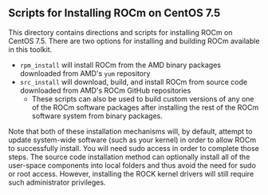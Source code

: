 ## Scripts for Installing ROCm on CentOS 7.5

This directory contains directions and scripts for installing ROCm on CentOS 7.5. There are two options for installing and building ROCm available in this toolkit.

- `rpm_install` will install ROCm from the AMD binary packages downloaded from AMD's `yum` repository
- `src_install` will download, build, and install ROCm from source code downloaded from AMD's ROCm GitHub repositories
    - These scripts can also be used to build custom versions of any one of the ROCm software packages after installing the rest of the ROCm software system from binary packages.

Note that both of these installation mechanisms will, by default, attempt to update system-wide software (such as your kernel) in order to allow ROCm to successfully install. You will need sudo access in order to complete those steps. The source code installation method can optionally install all of the user-space components into local folders and thus avoid the need for sudo or root access. However, installing the ROCK kernel drivers will still require such administrator privileges.
